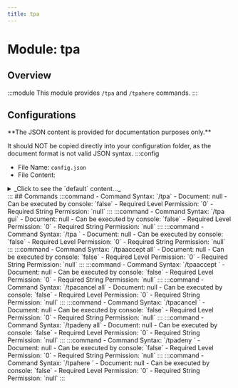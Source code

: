 ```yaml
---
title: tpa
---
```



# Module: tpa

## Overview
:::module
  This module provides `/tpa` and `/tpahere` commands.
:::
## Configurations
<Admonition type="warning" icon="" title="">
**The JSON content is provided for documentation purposes only.**

It should NOT be copied directly into your configuration folder, as the document format is not valid JSON syntax.
</Admonition>
:::config
- File Name: `config.json`
- File Content: 
<details>

<summary>_Click to see the `default` content..._</summary>

```json showLineNumbers title="config/fuji/modules/tpa/config.json"
{
  /* Expiration duration seconds for each tpa request. */
  "request_timeout": 300,
  "mention_player": {
    "sound": "entity.experience_orb.pickup",
    "volume": 100.0,
    "pitch": 1.0,
    "repeat_count": 3,
    "interval_ms": 1000
  }
}
```
</details>
:::
## Commands
:::command
- Command Syntax: `/tpa`
- Document: null
- Can be executed by console: `false`
- Required Level Permission: `0`
- Required String Permission: `null`
:::
:::command
- Command Syntax: `/tpa gui`
- Document: null
- Can be executed by console: `false`
- Required Level Permission: `0`
- Required String Permission: `null`
:::
:::command
- Command Syntax: `/tpa <ServerPlayerEntity target>`
- Document: null
- Can be executed by console: `false`
- Required Level Permission: `0`
- Required String Permission: `null`
:::
:::command
- Command Syntax: `/tpaaccept all`
- Document: null
- Can be executed by console: `false`
- Required Level Permission: `0`
- Required String Permission: `null`
:::
:::command
- Command Syntax: `/tpaaccept <ServerPlayerEntity target>`
- Document: null
- Can be executed by console: `false`
- Required Level Permission: `0`
- Required String Permission: `null`
:::
:::command
- Command Syntax: `/tpacancel all`
- Document: null
- Can be executed by console: `false`
- Required Level Permission: `0`
- Required String Permission: `null`
:::
:::command
- Command Syntax: `/tpacancel <ServerPlayerEntity target>`
- Document: null
- Can be executed by console: `false`
- Required Level Permission: `0`
- Required String Permission: `null`
:::
:::command
- Command Syntax: `/tpadeny all`
- Document: null
- Can be executed by console: `false`
- Required Level Permission: `0`
- Required String Permission: `null`
:::
:::command
- Command Syntax: `/tpadeny <ServerPlayerEntity target>`
- Document: null
- Can be executed by console: `false`
- Required Level Permission: `0`
- Required String Permission: `null`
:::
:::command
- Command Syntax: `/tpahere <ServerPlayerEntity target>`
- Document: null
- Can be executed by console: `false`
- Required Level Permission: `0`
- Required String Permission: `null`
:::
